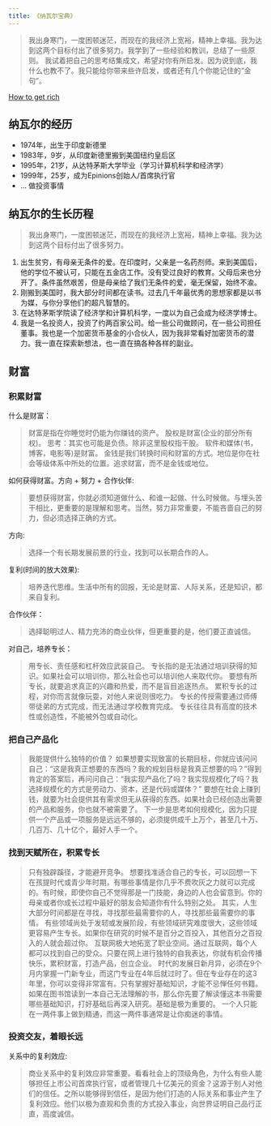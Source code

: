 ```yaml
---
title: 《纳瓦尔宝典》
---
```


> 我出身寒门，一度困顿迷茫，而现在的我经济上宽裕，精神上幸福。我为达到这两个目标付出了很多努力。我学到了一些经验和教训，总结了一些原则。
> 我试着把自己的思考结集成文，希望对你有所启发。因为说到底，我什么也教不了。我只能给你带来些许启发，或者还有几个你能记住的“金句”。

[How to get rich](https://venturehacks.com/)

## 纳瓦尔的经历
* 1974年，出生于印度新德里
* 1983年，9岁，从印度新德里搬到美国纽约皇后区
* 1995年，21岁，从达特茅斯大学毕业（学习计算机科学和经济学）
* 1999年，25岁，成为Epinions创始人/首席执行官
* ... 做投资事情

## 纳瓦尔的生长历程
> 我出身寒门，一度困顿迷茫，而现在的我经济上宽裕，精神上幸福。我为达到这两个目标付出了很多努力。

1. 出生贫穷，有母亲无条件的爱。在印度时，父亲是一名药剂师。来到美国后，他的学位不被认可，只能在五金店工作。没有受过良好的教育。父母后来也分开了。条件虽然艰苦，但是母亲给了我们无条件的爱，毫无保留，始终不渝。
2. 刚搬到美国时，我大部分时间都在读书。过去几千年最优秀的思想家都是以书为媒，与你分享他们的超凡智慧的。
3. 在达特茅斯学院读了经济学和计算机科学，一度以为自己会成为经济学博士。
4. 我是一名投资人，投资了约两百家公司。给一些公司做顾问，在一些公司担任董事。我也是一个加密货币基金的小合伙人，因为我非常看好加密货币的潜力。我一直在探索新想法，也一直在搞各种各样的副业。

## 财富
### 积累财富
什么是财富：
> 财富是指在你睡觉时仍能为你赚钱的资产。
> 股权是财富(企业的部分所有权)。  思考：其实也可能是负债。除非这里股权指干股。
> 软件和媒体(书，博客，电影等)是财富。 
> 金钱是我们转换时间和财富的方式。地位是你在社会等级体系中所处的位置。追求财富，而不是金钱或地位。

如何获得财富。方向 + 努力 + 合作伙伴:
> 要想获得财富，你就必须知道做什么、和谁一起做、什么时候做。与埋头苦干相比，更重要的是理解和思考。当然，努力非常重要，不能吝啬自己的努力，但必须选择正确的方式。

方向:
> 选择一个有长期发展前景的行业，找到可以长期合作的人。

复利(时间的放大效果):
> 培养迭代思维。生活中所有的回报，无论是财富、人际关系，还是知识，都来自复利。

合作伙伴：
> 选择聪明过人、精力充沛的商业伙伴，但更重要的是，他们要正直诚信。

对自己，培养专长：
> 用专长、责任感和杠杆效应武装自己。
> 专长指的是无法通过培训获得的知识。如果社会可以培训你，那么社会也可以培训他人来取代你。
> 要想有所专长，就要追求真正的兴趣和热爱，而不是盲目追逐热点。
> 累积专长的过程，对你而言就像玩耍，对他人来说则很吃力。
> 专长的传授需要通过师傅带徒弟的方式完成，而无法通过学校教育完成。
> 专长往往具有高度的技术性或创造性，不能被外包或自动化。

### 把自己产品化
> 我能提供什么独特的价值？
> 如果想要实现致富的长期目标，你就应该问问自己：“这是我真正想要的东西吗？我的规划目标是我真正想要的吗？”得到肯定的答案后，再问问自己：“我实现产品化了吗？我实现规模化了吗？我选择规模化的方式是劳动力、资本，还是代码或媒体？”
> 要想在社会上赚到钱，就要为社会提供其有需求但无从获得的东西。如果社会已经创造出需要的产品和服务，你也就不被需要了。
> 下一步是思考如何规模化，因为只提供一个产品或一项服务是远远不够的，必须提供成千上万个，甚至几十万、几百万、几十亿个，最好人手一个。

### 找到天赋所在，积累专长
> 只有独辟蹊径，才能避开竞争。
> 想要找准适合自己的专长，可以回想一下在孩提时代或青少年时期，有哪些事情是你几乎不费吹灰之力就可以完成的。有时候，即使你自己不觉得那是一门技能，身边的人也会留意到。你的母亲或者你成长过程中最好的朋友会知道你有什么特别之处。
> 其实，人生大部分时间都是在寻找，寻找那些最需要你的人，寻找那些最需要你的事情。
> 有些领域尚处于发轫或发展阶段，有些领域研究难度很大，这些领域更容易产生专长。如果你在研究的时候不是百分之百投入，其他百分之百投入的人就会超过你。
> 互联网极大地拓宽了职业空间。通过互联网，每个人都可以找到自己的受众。只要在网上进行独特的自我表达，你就有机会传播快乐，累积财富，打造产品，创立企业。
> 时代的发展日新月异，必须在9个月内掌握一门新专业，而这门专业在4年后就过时了。但在专业存在的这3年里，你可以变得非常富有。只有掌握好基础知识，才能不忌惮任何书籍。如果在图书馆读到一本自己无法理解的书，那么你先要了解读懂这本书需要哪些基础知识，打好基础后再深入研究。基础是极为重要的。
> 一个人只能在一两件事上做到精通，而这一两件事通常是让你痴迷的事情。

### 投资交友，着眼长远
关系中的复利效应:
> 商业关系中的复利效应非常重要。看看社会上的顶级角色，为什么有些人能够担任上市公司首席执行官，或者管理几十亿美元的资金？这源于别人对他们的信任。之所以能够得到信任，是因为他们打造的人际关系和事业产生了复利效应。他们以极为直观和负责的方式投入事业，向世界证明自己品行正直，高度诚信。

